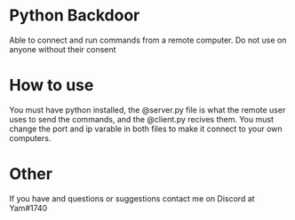 # Python Backdoor
Able to connect and run commands from a remote computer.
Do not use on anyone without their consent

# How to use
You must have python installed, the @server.py file is what the remote user uses to send the commands, and the @client.py recives them.
You must change the port and ip varable in both files to make it connect to your own computers.

# Other
If you have and questions or suggestions contact me on Discord at Yam#1740
